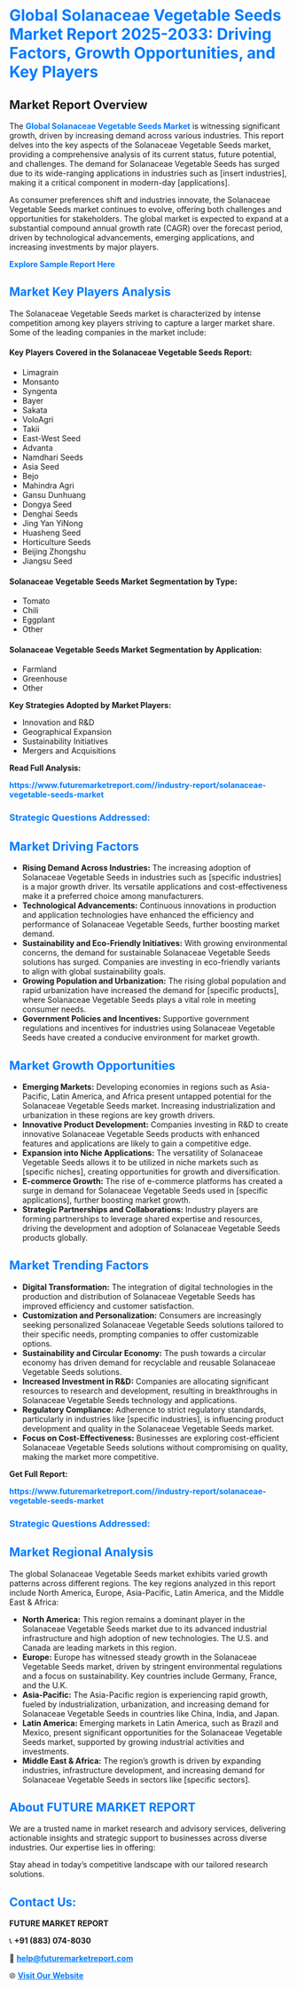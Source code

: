 <h1 style="color: #007BFF;">Global Solanaceae Vegetable Seeds Market Report 2025-2033: Driving Factors, Growth Opportunities, and Key Players</h1>

<section id="overview">
<h2>Market Report Overview</h2>
<p>The <a href="https://www.futuremarketreport.com//industry-report/solanaceae-vegetable-seeds-market" style="color: #007BFF; text-decoration: none;"><strong>Global Solanaceae Vegetable Seeds Market</strong></a> is witnessing significant growth, driven by increasing demand across various industries. This report delves into the key aspects of the Solanaceae Vegetable Seeds market, providing a comprehensive analysis of its current status, future potential, and challenges. The demand for Solanaceae Vegetable Seeds has surged due to its wide-ranging applications in industries such as [insert industries], making it a critical component in modern-day [applications].</p>
<p>As consumer preferences shift and industries innovate, the Solanaceae Vegetable Seeds market continues to evolve, offering both challenges and opportunities for stakeholders. The global market is expected to expand at a substantial compound annual growth rate (CAGR) over the forecast period, driven by technological advancements, emerging applications, and increasing investments by major players.</p>
</section>

<section id="overview">
<p><a href="https://www.futuremarketreport.com//request-sample/reportId=90428" style="color: #007BFF; text-decoration: none;"><strong>Explore Sample Report Here</strong></a></p>
</section>

<section id="key-players">
<h2 style="color: #007BFF;">Market Key Players Analysis</h2>
<p>The Solanaceae Vegetable Seeds market is characterized by intense competition among key players striving to capture a larger market share. Some of the leading companies in the market include:</p>
<h4>Key Players Covered in the Solanaceae Vegetable Seeds Report:</h4>
<ul><li>Limagrain</li><li>Monsanto</li><li>Syngenta</li><li>Bayer</li><li>Sakata</li><li>VoloAgri</li><li>Takii</li><li>East-West Seed</li><li>Advanta</li><li>Namdhari Seeds</li><li>Asia Seed</li><li>Bejo</li><li>Mahindra Agri</li><li>Gansu Dunhuang</li><li>Dongya Seed</li><li>Denghai Seeds</li><li>Jing Yan YiNong</li><li>Huasheng Seed</li><li>Horticulture Seeds</li><li>Beijing Zhongshu</li><li>Jiangsu Seed</li></ul>
<h4>Solanaceae Vegetable Seeds Market Segmentation by Type:</h4>
<ul><li>Tomato</li><li>Chili</li><li>Eggplant</li><li>Other</li></ul>

<h4>Solanaceae Vegetable Seeds Market Segmentation by Application:</h4>
<ul><li>Farmland</li><li>Greenhouse</li><li>Other</li></ul>
<p><strong>Key Strategies Adopted by Market Players:</strong></p>
<ul>
<li>Innovation and R&D</li>
<li>Geographical Expansion</li>
<li>Sustainability Initiatives</li>
<li>Mergers and Acquisitions</li>
</ul>
</section>

<section>
<p><strong>Read Full Analysis: </strong></p><a href="https://www.futuremarketreport.com//industry-report/solanaceae-vegetable-seeds-market" style="color: #007BFF; text-decoration: none;"><strong>https://www.futuremarketreport.com//industry-report/solanaceae-vegetable-seeds-market</strong></a>
<h3 style="color: #007BFF;">Strategic Questions Addressed:</h3>
</section>

<section id="driving-factors">
<h2 style="color: #007BFF;">Market Driving Factors</h2>
<ul>
<li><strong>Rising Demand Across Industries:</strong> The increasing adoption of Solanaceae Vegetable Seeds in industries such as [specific industries] is a major growth driver. Its versatile applications and cost-effectiveness make it a preferred choice among manufacturers.</li>
<li><strong>Technological Advancements:</strong> Continuous innovations in production and application technologies have enhanced the efficiency and performance of Solanaceae Vegetable Seeds, further boosting market demand.</li>
<li><strong>Sustainability and Eco-Friendly Initiatives:</strong> With growing environmental concerns, the demand for sustainable Solanaceae Vegetable Seeds solutions has surged. Companies are investing in eco-friendly variants to align with global sustainability goals.</li>
<li><strong>Growing Population and Urbanization:</strong> The rising global population and rapid urbanization have increased the demand for [specific products], where Solanaceae Vegetable Seeds plays a vital role in meeting consumer needs.</li>
<li><strong>Government Policies and Incentives:</strong> Supportive government regulations and incentives for industries using Solanaceae Vegetable Seeds have created a conducive environment for market growth.</li>
</ul>
</section>

<section id="growth-opportunities">
<h2 style="color: #007BFF;">Market Growth Opportunities</h2>
<ul>
<li><strong>Emerging Markets:</strong> Developing economies in regions such as Asia-Pacific, Latin America, and Africa present untapped potential for the Solanaceae Vegetable Seeds market. Increasing industrialization and urbanization in these regions are key growth drivers.</li>
<li><strong>Innovative Product Development:</strong> Companies investing in R&D to create innovative Solanaceae Vegetable Seeds products with enhanced features and applications are likely to gain a competitive edge.</li>
<li><strong>Expansion into Niche Applications:</strong> The versatility of Solanaceae Vegetable Seeds allows it to be utilized in niche markets such as [specific niches], creating opportunities for growth and diversification.</li>
<li><strong>E-commerce Growth:</strong> The rise of e-commerce platforms has created a surge in demand for Solanaceae Vegetable Seeds used in [specific applications], further boosting market growth.</li>
<li><strong>Strategic Partnerships and Collaborations:</strong> Industry players are forming partnerships to leverage shared expertise and resources, driving the development and adoption of Solanaceae Vegetable Seeds products globally.</li>
</ul>
</section>

<section id="trending-factors">
<h2 style="color: #007BFF;">Market Trending Factors</h2>
<ul>
<li><strong>Digital Transformation:</strong> The integration of digital technologies in the production and distribution of Solanaceae Vegetable Seeds has improved efficiency and customer satisfaction.</li>
<li><strong>Customization and Personalization:</strong> Consumers are increasingly seeking personalized Solanaceae Vegetable Seeds solutions tailored to their specific needs, prompting companies to offer customizable options.</li>
<li><strong>Sustainability and Circular Economy:</strong> The push towards a circular economy has driven demand for recyclable and reusable Solanaceae Vegetable Seeds solutions.</li>
<li><strong>Increased Investment in R&D:</strong> Companies are allocating significant resources to research and development, resulting in breakthroughs in Solanaceae Vegetable Seeds technology and applications.</li>
<li><strong>Regulatory Compliance:</strong> Adherence to strict regulatory standards, particularly in industries like [specific industries], is influencing product development and quality in the Solanaceae Vegetable Seeds market.</li>
<li><strong>Focus on Cost-Effectiveness:</strong> Businesses are exploring cost-efficient Solanaceae Vegetable Seeds solutions without compromising on quality, making the market more competitive.</li>
</ul>
</section>

<section>
<p><strong>Get Full Report: </strong></p><a href="https://www.futuremarketreport.com//industry-report/solanaceae-vegetable-seeds-market" style="color: #007BFF; text-decoration: none;"><strong>https://www.futuremarketreport.com//industry-report/solanaceae-vegetable-seeds-market</strong></a>
<h3 style="color: #007BFF;">Strategic Questions Addressed:</h3>
</section>


<section id="regional-analysis">
<h2 style="color: #007BFF;">Market Regional Analysis</h2>
<p>The global Solanaceae Vegetable Seeds market exhibits varied growth patterns across different regions. The key regions analyzed in this report include North America, Europe, Asia-Pacific, Latin America, and the Middle East & Africa:</p>
<ul>
<li><strong>North America:</strong> This region remains a dominant player in the Solanaceae Vegetable Seeds market due to its advanced industrial infrastructure and high adoption of new technologies. The U.S. and Canada are leading markets in this region.</li>
<li><strong>Europe:</strong> Europe has witnessed steady growth in the Solanaceae Vegetable Seeds market, driven by stringent environmental regulations and a focus on sustainability. Key countries include Germany, France, and the U.K.</li>
<li><strong>Asia-Pacific:</strong> The Asia-Pacific region is experiencing rapid growth, fueled by industrialization, urbanization, and increasing demand for Solanaceae Vegetable Seeds in countries like China, India, and Japan.</li>
<li><strong>Latin America:</strong> Emerging markets in Latin America, such as Brazil and Mexico, present significant opportunities for the Solanaceae Vegetable Seeds market, supported by growing industrial activities and investments.</li>
<li><strong>Middle East & Africa:</strong> The region’s growth is driven by expanding industries, infrastructure development, and increasing demand for Solanaceae Vegetable Seeds in sectors like [specific sectors].</li>
</ul>
</section>

<footer>
<h2 style="color: #007BFF;">About FUTURE MARKET REPORT</h2>
<p>We are a trusted name in market research and advisory services, delivering actionable insights and strategic support to businesses across diverse industries. Our expertise lies in offering:</p>

<p>Stay ahead in today’s competitive landscape with our tailored research solutions.</p>

<h2 style="color: #007BFF;">Contact Us:</h2>
<p><strong>FUTURE MARKET REPORT</strong></p>
<p>📞 <strong>+91 (883) 074-8030</strong></p>
<p>📧 <strong><a href="mailto:help@futuremarketreport.com" style="color: #007BFF;">help@futuremarketreport.com</a></strong></p>
<p>🌐 <strong><a href="https://www.futuremarketreport.com/" style="color: #007BFF;">Visit Our Website</a></strong></p>
</footer>